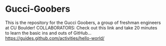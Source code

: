 Gucci-Goobers
=============

This is the repository for the Gucci Goobers, a group of freshman engineers at CU Boulder!
COLLABORATORS: Check out this link and take 20 minutes to learn the basic ins and outs of GitHub...
https://guides.github.com/activities/hello-world/
